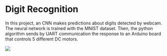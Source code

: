 # Digit Recognition

In this project, an CNN makes predictions about digits detected by webcam.
The neural network is trained with the MNIST dataset. 
Then, the python algorithm sends by UART communication the response to an Arduino board that controls 5 different DC motors.

![](hand_resized.gif)